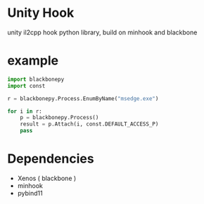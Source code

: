 # Unity Hook

unity il2cpp hook python library, build on minhook and blackbone

# example

```python
import blackbonepy
import const

r = blackbonepy.Process.EnumByName("msedge.exe")

for i in r:
    p = blackbonepy.Process()
    result = p.Attach(i, const.DEFAULT_ACCESS_P)
    pass
```

# Dependencies

- Xenos ( blackbone )
- minhook
- pybind11